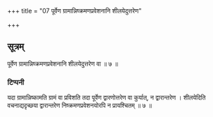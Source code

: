 +++
title = "07 पूर्वेण ग्रामान्निष्क्रमणप्रवेशनानि शीलयेदुत्तरेण"

+++
## सूत्रम्
पूर्वेण ग्रामान्निष्क्रमणप्रवेशनानि शीलयेदुत्तरेण वा ॥ ७ ॥  
### टिप्पनी
यदा ग्रामान्निष्कामति ग्रामं वा प्रविशति तदा पूर्वेण द्वारणोत्तरेण वा कुर्यात्, न द्वारान्तरेण । शीलयेदिति वचनाद्यदृच्छया द्वारान्तरेण निष्क्रमणप्रवेशनयोरपि न प्रायश्चितम् ॥ ७ ॥  
